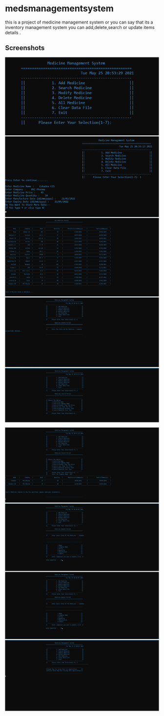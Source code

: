 # medsmanagementsystem
this is a project of medicine management system or you can say that its a inventory management system
you can add,delete,search or update items details .


## Screenshots 
![](Screenshots/mainpage.png)
![](Screenshots/AddMedicine.png)
![](Screenshots/AllMedicineLookup.png)
![](Screenshots/Deletion.png)
![](Screenshots/SearchMedicine.png)

![](Screenshots/SearchMedicineResult.png)
![](Screenshots/UpdateAndModifyDetails.png)
![](Screenshots/UpdateAndModifyDetails.png)
![](Screenshots/Exit.png)
